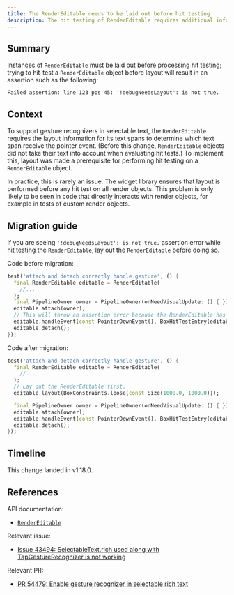 ```yaml
---
title: The RenderEditable needs to be laid out before hit testing
description: The hit testing of RenderEditable requires additional information that is only available after the layout.
---
```


## Summary

Instances of `RenderEditable` must be laid out before processing hit
testing; trying to hit-test a `RenderEditable` object before layout will 
result in an assertion such as the following:

`Failed assertion: line 123 pos 45: '!debugNeedsLayout': is not true.`

## Context

To support gesture recognizers in selectable text, the
`RenderEditable` requires the layout information for its
text spans to determine which text span receive the
pointer event. (Before this change, `RenderEditable` objects 
did not take their text into account when evaluating hit tests.)
To implement this, layout was made a prerequisite for performing
hit testing on a `RenderEditable` object.

In practice, this is rarely an issue. The widget library
ensures that layout is performed before any hit test on all
render objects. This problem is only likely to be seen in
code that directly interacts with render objects, for
example in tests of custom render objects.

## Migration guide

If you are seeing `'!debugNeedsLayout': is not true.` assertion error while hit testing the
`RenderEditable`, lay out the `RenderEditable` before doing so.

Code before migration:

```dart
test('attach and detach correctly handle gesture', () {
  final RenderEditable editable = RenderEditable(
    //...
  );
  final PipelineOwner owner = PipelineOwner(onNeedVisualUpdate: () { });
  editable.attach(owner);
  // This will throw an assertion error because the RenderEditable has not been laid out.
  editable.handleEvent(const PointerDownEvent(), BoxHitTestEntry(editable, const Offset(10,10)));
  editable.detach();
});
```

Code after migration:

```dart
test('attach and detach correctly handle gesture', () {
  final RenderEditable editable = RenderEditable(
    //...
  );
  // Lay out the RenderEditable first.
  editable.layout(BoxConstraints.loose(const Size(1000.0, 1000.0)));

  final PipelineOwner owner = PipelineOwner(onNeedVisualUpdate: () { });
  editable.attach(owner);
  editable.handleEvent(const PointerDownEvent(), BoxHitTestEntry(editable, const Offset(10,10)));
  editable.detach();
});
```

## Timeline

This change landed in v1.18.0.

## References

API documentation:
* [`RenderEditable`][]

Relevant issue:
* [Issue 43494: SelectableText.rich used along with TapGestureRecognizer is not working][]

Relevant PR:
* [PR 54479: Enable gesture recognizer in selectable rich text][]


[Issue 43494: SelectableText.rich used along with TapGestureRecognizer is not working]: {{site.github}}/flutter/flutter/issues/43494
[`RenderEditable`]: {{site.api}}/flutter/rendering/RenderEditable-class.html
[PR 54479: Enable gesture recognizer in selectable rich text]: {{site.github}}/flutter/flutter/pull/54479
